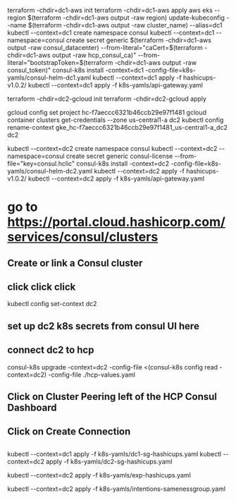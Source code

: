 terraform -chdir=dc1-aws init
terraform -chdir=dc1-aws apply
aws eks --region $(terraform -chdir=dc1-aws output -raw region) update-kubeconfig --name $(terraform -chdir=dc1-aws output -raw cluster_name) --alias=dc1
kubectl --context=dc1 create namespace consul
kubectl --context=dc1 --namespace=consul create secret generic $(terraform -chdir=dc1-aws output -raw consul_datacenter) --from-literal="caCert=$(terraform -chdir=dc1-aws output -raw hcp_consul_ca)" --from-literal="bootstrapToken=$(terraform -chdir=dc1-aws output -raw consul_token)"
consul-k8s install -context=dc1 -config-file=k8s-yamls/consul-helm-dc1.yaml
kubectl --context=dc1 apply -f hashicups-v1.0.2/
kubectl --context=dc1 apply -f k8s-yamls/api-gateway.yaml

terraform -chdir=dc2-gcloud init
terraform -chdir=dc2-gcloud apply

gcloud config set project hc-f7aeccc6321b46ccb29e97f1481
gcloud container clusters get-credentials --zone us-central1-a dc2
kubectl config rename-context gke_hc-f7aeccc6321b46ccb29e97f1481_us-central1-a_dc2 dc2

kubectl --context=dc2 create namespace consul
kubectl --context=dc2 --namespace=consul create secret generic consul-license --from-file="key=consul.hclic"
consul-k8s install -context=dc2 -config-file=k8s-yamls/consul-helm-dc2.yaml
kubectl --context=dc2 apply -f hashicups-v1.0.2/
kubectl --context=dc2 apply -f k8s-yamls/api-gateway.yaml

# go to https://portal.cloud.hashicorp.com/services/consul/clusters
## Create or link a Consul cluster

## click click click

kubectl config set-context dc2

## set up dc2 k8s secrets from consul UI here

## connect dc2 to hcp
consul-k8s upgrade -context=dc2 -config-file <(consul-k8s config read -context=dc2) -config-file ./hcp-values.yaml


## Click on Cluster Peering left of the HCP Consul Dashboard
## Click on Create Connection

##
kubectl --context=dc1 apply -f k8s-yamls/dc1-sg-hashicups.yaml
kubectl --context=dc2 apply -f k8s-yamls/dc2-sg-hashicups.yaml

kubectl --context=dc2 apply -f k8s-yamls/exp-hashicups.yaml

kubectl --context=dc2 apply -f k8s-yamls/intentions-samenessgroup.yaml
